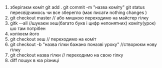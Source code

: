 1) зберігаєм коміт
   git add .
   git commit -m "назва коміту"
   git status     пересвідчимось чи все зберегло (має писати nothing changes )
2) git checkout master // або мишкою переходимо на майстер гілку
3) gitk --all //шукаєм хеш(багато букв і цифр непонятних) коміту(урок) шо там потрібен
4) копіюєм його
5) git checkout хеш  // переходимо на коміт
6) git checkout -b "назва гілки бажано поназві уроку" //створюєм нову гілку
7) git checkout назва гілки // переходимо на свою гілку
8) diff пошук в юа різниці